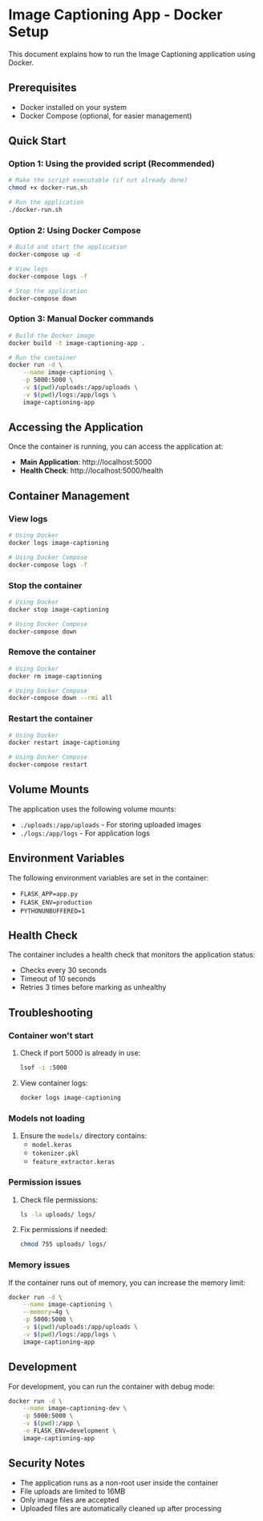 # Image Captioning App - Docker Setup

This document explains how to run the Image Captioning application using Docker.

## Prerequisites

- Docker installed on your system
- Docker Compose (optional, for easier management)

## Quick Start

### Option 1: Using the provided script (Recommended)

```bash
# Make the script executable (if not already done)
chmod +x docker-run.sh

# Run the application
./docker-run.sh
```

### Option 2: Using Docker Compose

```bash
# Build and start the application
docker-compose up -d

# View logs
docker-compose logs -f

# Stop the application
docker-compose down
```

### Option 3: Manual Docker commands

```bash
# Build the Docker image
docker build -t image-captioning-app .

# Run the container
docker run -d \
    --name image-captioning \
    -p 5000:5000 \
    -v $(pwd)/uploads:/app/uploads \
    -v $(pwd)/logs:/app/logs \
    image-captioning-app
```

## Accessing the Application

Once the container is running, you can access the application at:
- **Main Application**: http://localhost:5000
- **Health Check**: http://localhost:5000/health

## Container Management

### View logs
```bash
# Using Docker
docker logs image-captioning

# Using Docker Compose
docker-compose logs -f
```

### Stop the container
```bash
# Using Docker
docker stop image-captioning

# Using Docker Compose
docker-compose down
```

### Remove the container
```bash
# Using Docker
docker rm image-captioning

# Using Docker Compose
docker-compose down --rmi all
```

### Restart the container
```bash
# Using Docker
docker restart image-captioning

# Using Docker Compose
docker-compose restart
```

## Volume Mounts

The application uses the following volume mounts:
- `./uploads:/app/uploads` - For storing uploaded images
- `./logs:/app/logs` - For application logs

## Environment Variables

The following environment variables are set in the container:
- `FLASK_APP=app.py`
- `FLASK_ENV=production`
- `PYTHONUNBUFFERED=1`

## Health Check

The container includes a health check that monitors the application status:
- Checks every 30 seconds
- Timeout of 10 seconds
- Retries 3 times before marking as unhealthy

## Troubleshooting

### Container won't start
1. Check if port 5000 is already in use:
   ```bash
   lsof -i :5000
   ```
2. View container logs:
   ```bash
   docker logs image-captioning
   ```

### Models not loading
1. Ensure the `models/` directory contains:
   - `model.keras`
   - `tokenizer.pkl`
   - `feature_extractor.keras`

### Permission issues
1. Check file permissions:
   ```bash
   ls -la uploads/ logs/
   ```
2. Fix permissions if needed:
   ```bash
   chmod 755 uploads/ logs/
   ```

### Memory issues
If the container runs out of memory, you can increase the memory limit:
```bash
docker run -d \
    --name image-captioning \
    --memory=4g \
    -p 5000:5000 \
    -v $(pwd)/uploads:/app/uploads \
    -v $(pwd)/logs:/app/logs \
    image-captioning-app
```

## Development

For development, you can run the container with debug mode:
```bash
docker run -d \
    --name image-captioning-dev \
    -p 5000:5000 \
    -v $(pwd):/app \
    -e FLASK_ENV=development \
    image-captioning-app
```

## Security Notes

- The application runs as a non-root user inside the container
- File uploads are limited to 16MB
- Only image files are accepted
- Uploaded files are automatically cleaned up after processing 
